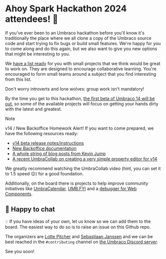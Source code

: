 # Ahoy Spark Hackathon 2024 attendees! 👋

If you've ever been to an Umbraco hackathon before you'll know it's traditionally the place where we all clone a copy of the Umbraco source code and start trying to fix bugs or build small features.
We're happy for you to come along and do this again, but we also want to give you new options that might be interesting to you. 

We [have a list ready](https://github.com/orgs/umbraco-community/projects/3/views/1) for you with small projects that we think would be great to work on. They are designed to encourage collaborative learning. You're encouraged to form small teams around a subject that you find interesting from this list. 

Don't worry introverts and lone wolves: group work isn't mandatory!

By the time you get to this hackathon, [the first beta of Umbraco 14 will be out](https://umbraco.com/blog/umbraco-product-update-february-2024/), so some of the available projects will focus on getting your hands dirty with the latest and greatest.

> [!NOTE]  
> v14 / New Backoffice Homework Alert! If you want to come prepared, we have the following resources ready:
> - [v14 beta release notes/instructions](https://our.umbraco.com/download/releases/1400)
> - [New Backoffice documentation](https://docs.umbraco.com/umbraco-backoffice/fundamentals/setup/install)
> - [A whole string of blog posts from Kevin Jump](https://dev.to/kevinjump)
> - [A recent UmbraCollab on creating a very simple property editor for v14](https://www.youtube.com/watch?v=arztzoXqFzM)
> 
> We greatly recommend watching the UmbraCollab video (hint, you can set it to 1.5 speed 😉) for a good foundation.

Additionally, on the board there is projects to help improve community initiatives like [UmbraCalendar](https://umbracalendar.com/), [UMB.FYI](https://umb.fyi/) and a [debugger for Web Components](https://github.com/umbraco/Umbraco.DevTools).

## 💬 Happy to chat

💡 If you have ideas of your own, let us know so we can add them to the board. The easiest way to do so is to raise an issue on this Github repo.

The organizers are [Lotte Pitcher](https://umbracocommunity.social/@lotte) and [Sebastiaan Janssen](https://cultiv.social/@sebastiaan) and we can be best reached in the `#contributing` channel on [the Umbraco Discord server](http://discord.umbraco.com).

See you soon!
